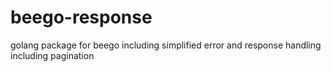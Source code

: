 # beego-response
golang package for beego including simplified error and response handling including pagination
